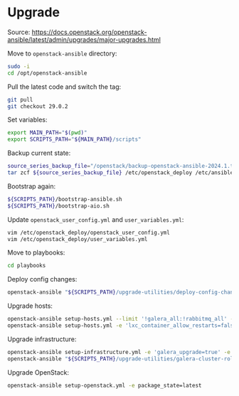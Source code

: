 # Upgrade

Source: https://docs.openstack.org/openstack-ansible/latest/admin/upgrades/major-upgrades.html



Move to `openstack-ansible` directory:
```bash
sudo -i
cd /opt/openstack-ansible
```

Pull the latest code and switch the tag:
```bash
git pull
git checkout 29.0.2
```

Set variables:
```bash
export MAIN_PATH="$(pwd)"
export SCRIPTS_PATH="${MAIN_PATH}/scripts"
```

Backup current state:
```bash
source_series_backup_file="/openstack/backup-openstack-ansible-2024.1.tar.gz"
tar zcf ${source_series_backup_file} /etc/openstack_deploy /etc/ansible/ /usr/local/bin/openstack-ansible.rc
```

Bootstrap again:
```bash
${SCRIPTS_PATH}/bootstrap-ansible.sh
${SCRIPTS_PATH}/bootstrap-aio.sh
```

Update `openstack_user_config.yml` and `user_variables.yml`:
```bash
vim /etc/openstack_deploy/openstack_user_config.yml
vim /etc/openstack_deploy/user_variables.yml
```

Move to playbooks:
```bash
cd playbooks
```

Deploy config changes:
```bash
openstack-ansible "${SCRIPTS_PATH}/upgrade-utilities/deploy-config-changes.yml"
```

Upgrade hosts:
```bash
openstack-ansible setup-hosts.yml --limit '!galera_all:!rabbitmq_all' -e package_state=latest
openstack-ansible setup-hosts.yml -e 'lxc_container_allow_restarts=false' --limit 'galera_all:rabbitmq_all'
```

Upgrade infrastructure:
```bash
openstack-ansible setup-infrastructure.yml -e 'galera_upgrade=true' -e 'rabbitmq_upgrade=true' -e package_state=latest
openstack-ansible "${SCRIPTS_PATH}/upgrade-utilities/galera-cluster-rolling-restart.yml"
```

Upgrade OpenStack:
```bash
openstack-ansible setup-openstack.yml -e package_state=latest
```



